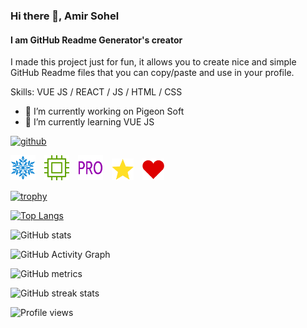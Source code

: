 ### Hi there 👋, Amir Sohel
#### I am GitHub Readme Generator's creator
I made this project just for fun, it allows you to create nice and simple GitHub Readme files that you can copy/paste and use in your profile.

Skills: VUE JS / REACT / JS / HTML / CSS

- 🔭 I’m currently working on Pigeon Soft 
- 🌱 I’m currently learning VUE JS 


[<img src='https://cdn.jsdelivr.net/npm/simple-icons@3.0.1/icons/github.svg' alt='github' height='40'>](https://github.com/Amir2417)  

<a href='https://archiveprogram.github.com/'><img src='https://raw.githubusercontent.com/acervenky/animated-github-badges/master/assets/acbadge.gif' width='40' height='40'></a> <a href='https://docs.github.com/en/developers'><img src='https://raw.githubusercontent.com/acervenky/animated-github-badges/master/assets/devbadge.gif' width='40' height='40'></a> <a href='https://github.com/pricing'><img src='https://raw.githubusercontent.com/acervenky/animated-github-badges/master/assets/pro.gif' width='40' height='40'></a> <a href='https://stars.github.com/'><img src='https://raw.githubusercontent.com/acervenky/animated-github-badges/master/assets/starbadge.gif' width='35' height='35'></a> <a href='https://docs.github.com/en/github/supporting-the-open-source-community-with-github-sponsors'><img src='https://raw.githubusercontent.com/acervenky/animated-github-badges/master/assets/sponsorbadge.gif' width='35' height='35'></a> 

[![trophy](https://github-profile-trophy.vercel.app/?username=Amir2417)](https://github.com/ryo-ma/github-profile-trophy)

[![Top Langs](https://github-readme-stats.vercel.app/api/top-langs/?username=Amir2417)](https://github.com/anuraghazra/github-readme-stats)

![GitHub stats](https://github-readme-stats.vercel.app/api?username=Amir2417&show_icons=true&count_private=true)  

![GitHub Activity Graph](https://activity-graph.herokuapp.com/graph?username=Amir2417)  

![GitHub metrics](https://metrics.lecoq.io/Amir2417)  

![GitHub streak stats](https://github-readme-streak-stats.herokuapp.com/?user=Amir2417)  

![Profile views](https://gpvc.arturio.dev/Amir2417)  
